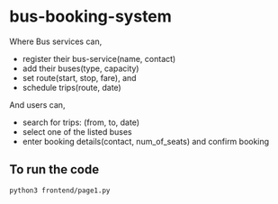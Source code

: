 # bus-booking-system

Where Bus services can,
* register their bus-service(name, contact)
* add their buses(type, capacity)
* set route(start, stop, fare), and
* schedule trips(route, date)

And users can,
* search for trips: (from, to, date)
* select one of the listed buses
* enter booking details(contact, num_of_seats) and confirm booking

## To run the code
`python3 frontend/page1.py`
